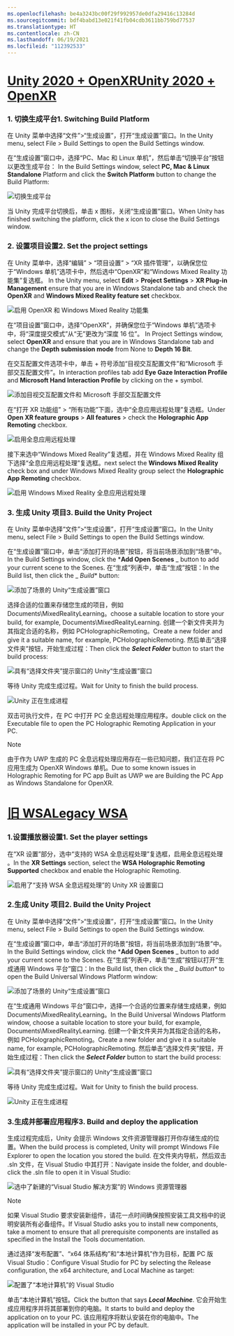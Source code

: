 ```yaml
---
ms.openlocfilehash: be4a3243bc00f29f992957de0dfa29416c13284d
ms.sourcegitcommit: bdf4babd13e021f41fb04cdb3611bb759bd77537
ms.translationtype: HT
ms.contentlocale: zh-CN
ms.lasthandoff: 06/19/2021
ms.locfileid: "112392533"
---
```

# <a name="unity-2020--openxr"></a>[<span data-ttu-id="aabde-101">Unity 2020 + OpenXR</span><span class="sxs-lookup"><span data-stu-id="aabde-101">Unity 2020 + OpenXR</span></span>](#tab/openxr)

### <a name="1-switching-build-platform"></a><span data-ttu-id="aabde-102">1. 切换生成平台</span><span class="sxs-lookup"><span data-stu-id="aabde-102">1. Switching Build Platform</span></span>

<span data-ttu-id="aabde-103">在 Unity 菜单中选择“文件”>“生成设置”，打开“生成设置”窗口。</span><span class="sxs-lookup"><span data-stu-id="aabde-103">In the Unity menu, select File > Build Settings to open the Build Settings window.</span></span>

<span data-ttu-id="aabde-104">在“生成设置”窗口中，选择“PC、Mac 和 Linux 单机”，然后单击“切换平台”按钮以更改生成平台： </span><span class="sxs-lookup"><span data-stu-id="aabde-104">In the Build Settings window, select **PC, Mac & Linux Standalone** Platform and click the **Switch Platform** button to change the Build Platform:</span></span>

![切换生成平台](../images/mrlearning-pc-holographic-remoting/Tutorial2-Section2-Step4-1.PNG)

<span data-ttu-id="aabde-106">当 Unity 完成平台切换后，单击 x 图标，关闭“生成设置”窗口。</span><span class="sxs-lookup"><span data-stu-id="aabde-106">When Unity has finished switching the platform, click the x icon to close the Build Settings window.</span></span>

### <a name="2-set-the-project-settings"></a><span data-ttu-id="aabde-107">2. 设置项目设置</span><span class="sxs-lookup"><span data-stu-id="aabde-107">2. Set the project settings</span></span>

<span data-ttu-id="aabde-108">在 Unity 菜单中，选择“编辑” > “项目设置” > “XR 插件管理”，以确保您位于“Windows 单机”选项卡中，然后选中“OpenXR”和“Windows Mixed Reality 功能集”复选框。    </span><span class="sxs-lookup"><span data-stu-id="aabde-108">In the Unity menu, select **Edit** > **Project Settings** > **XR Plug-in Management** ensure that you are in Windows Standalone tab and check the **OpenXR** and **Windows Mixed Reality feature set** checkbox.</span></span>

![启用 OpenXR 和 Windows Mixed Reality 功能集](../images/mrlearning-pc-holographic-remoting/Tutorial2-Section2-Step4-2.PNG)

<span data-ttu-id="aabde-110">在“项目设置”窗口中，选择“OpenXR”，并确保您位于“Windows 单机”选项卡中，将“深度提交模式”从“无”更改为“深度 16 位”。  </span><span class="sxs-lookup"><span data-stu-id="aabde-110">In Project Settings window, select **OpenXR** and ensure that you are in Windows Standalone tab and change the **Depth submission mode** from None to **Depth 16 Bit**.</span></span>

<span data-ttu-id="aabde-111">在交互配置文件选项卡中，单击 + 符号添加“目视交互配置文件”和“Microsoft 手部交互配置文件”。</span><span class="sxs-lookup"><span data-stu-id="aabde-111">In interaction profiles tab add **Eye Gaze Interaction Profile** and **Microsoft Hand Interaction Profile** by clicking on the + symbol.</span></span>

![添加目视交互配置文件和 Microsoft 手部交互配置文件](../images/mrlearning-pc-holographic-remoting/Tutorial2-Section2-Step4-3.PNG)

<span data-ttu-id="aabde-113">在“打开 XR 功能组” > “所有功能”下面，选中“全息应用远程处理”复选框。</span><span class="sxs-lookup"><span data-stu-id="aabde-113">Under **Open XR feature groups** > **All features** > check the **Holographic App Remoting** checkbox.</span></span>

![启用全息应用远程处理](../images/mrlearning-pc-holographic-remoting/Tutorial2-Section2-Step4-4.PNG)

<span data-ttu-id="aabde-115">接下来选中“Windows Mixed Reality”复选框，并在 Windows Mixed Reality 组下选择“全息应用远程处理”复选框。</span><span class="sxs-lookup"><span data-stu-id="aabde-115">next select the **Windows Mixed Reality**  check box and under Windows Mixed Reality group select the  **Holographic App Remoting** checkbox.</span></span>

![启用 Windows Mixed Reality 全息应用远程处理](../images/mrlearning-pc-holographic-remoting/Tutorial2-Section2-Step4-5.PNG)

### <a name="3-build-the-unity-project"></a><span data-ttu-id="aabde-117">3. 生成 Unity 项目</span><span class="sxs-lookup"><span data-stu-id="aabde-117">3. Build the Unity Project</span></span>

<span data-ttu-id="aabde-118">在 Unity 菜单中选择“文件”>“生成设置”，打开“生成设置”窗口。</span><span class="sxs-lookup"><span data-stu-id="aabde-118">In the Unity menu, select File > Build Settings to open the Build Settings window.</span></span>

<span data-ttu-id="aabde-119">在“生成设置”窗口中，单击“添加打开的场景”按钮，将当前场景添加到“场景”中。</span><span class="sxs-lookup"><span data-stu-id="aabde-119">In the Build Settings window, click the \***Add Open Scenes** _ button to add your current scene to the Scenes.</span></span> <span data-ttu-id="aabde-120">在“生成”列表中，单击“生成”按钮：</span><span class="sxs-lookup"><span data-stu-id="aabde-120">In the Build list, then click the _ *Build*\* button:</span></span>

![添加了场景的 Unity“生成设置”窗口](../images/mrlearning-pc-holographic-remoting/Tutorial2-Section2-Step4-6.PNG)

<span data-ttu-id="aabde-122">选择合适的位置来存储您生成的项目，例如 Documents\MixedRealityLearning。</span><span class="sxs-lookup"><span data-stu-id="aabde-122">choose a suitable location to store your build, for example, Documents\MixedRealityLearning.</span></span> <span data-ttu-id="aabde-123">创建一个新文件夹并为其指定合适的名称，例如 PCHolographicRemoting。</span><span class="sxs-lookup"><span data-stu-id="aabde-123">Create a new folder and give it a suitable name, for example, PCHolographicRemoting.</span></span> <span data-ttu-id="aabde-124">然后单击“选择文件夹”按钮，开始生成过程：</span><span class="sxs-lookup"><span data-stu-id="aabde-124">Then click the ***Select Folder*** button to start the build process:</span></span>

![具有“选择文件夹”提示窗口的 Unity“生成设置”窗口](../images/mrlearning-pc-holographic-remoting/Tutorial2-Section2-Step4-7.png)

<span data-ttu-id="aabde-126">等待 Unity 完成生成过程。</span><span class="sxs-lookup"><span data-stu-id="aabde-126">Wait for Unity to finish the build process.</span></span>

![Unity 正在生成进程](../images/mrlearning-pc-holographic-remoting/Tutorial2-Section2-Step4-8.png)

<span data-ttu-id="aabde-128">双击可执行文件，在 PC 中打开 PC 全息远程处理应用程序。</span><span class="sxs-lookup"><span data-stu-id="aabde-128">double click on the Executable file to open the PC Holographic Remoting Application in your PC.</span></span>

> [!NOTE]
> <span data-ttu-id="aabde-129">由于作为 UWP 生成的 PC 全息远程处理应用存在一些已知问题，我们正在将 PC 应用生成为 OpenXR Windows 单机。</span><span class="sxs-lookup"><span data-stu-id="aabde-129">Due to some known issues in Holographic Remoting for PC app Built as UWP we are Building the PC App as Windows Standalone for OpenXR.</span></span>


# <a name="legacy-wsa"></a>[<span data-ttu-id="aabde-130">旧 WSA</span><span class="sxs-lookup"><span data-stu-id="aabde-130">Legacy WSA</span></span>](#tab/wsa)

### <a name="1-set-the-player-settings"></a><span data-ttu-id="aabde-131">1.设置播放器设置</span><span class="sxs-lookup"><span data-stu-id="aabde-131">1. Set the player settings</span></span>

<span data-ttu-id="aabde-132">在“XR 设置”部分，选中“支持的 WSA 全息远程处理”复选框，启用全息远程处理 。</span><span class="sxs-lookup"><span data-stu-id="aabde-132">In the **XR Settings** section, select the **WSA Holographic Remoting Supported** checkbox and enable the Holographic Remoting.</span></span>

![启用了“支持 WSA 全息远程处理”的 Unity XR 设置窗口](../images/mrlearning-pc-holographic-remoting/Tutorial2-Section2-Step1-1.png)

### <a name="2-build-the-unity-project"></a><span data-ttu-id="aabde-134">2.生成 Unity 项目</span><span class="sxs-lookup"><span data-stu-id="aabde-134">2. Build the Unity Project</span></span>

<span data-ttu-id="aabde-135">在 Unity 菜单中选择“文件”>“生成设置”，打开“生成设置”窗口。</span><span class="sxs-lookup"><span data-stu-id="aabde-135">In the Unity menu, select File > Build Settings to open the Build Settings window.</span></span>

<span data-ttu-id="aabde-136">在“生成设置”窗口中，单击“添加打开的场景”按钮，将当前场景添加到“场景”中。</span><span class="sxs-lookup"><span data-stu-id="aabde-136">In the Build Settings window, click the \***Add Open Scenes** _ button to add your current scene to the Scenes.</span></span> <span data-ttu-id="aabde-137">在“生成”列表中，单击“生成”按钮以打开“生成通用 Windows 平台”窗口：</span><span class="sxs-lookup"><span data-stu-id="aabde-137">In the Build list, then click the _ *_Build button_*\* to open the Build Universal Windows Platform window:</span></span>

![添加了场景的 Unity“生成设置”窗口](../images/mrlearning-pc-holographic-remoting/Tutorial2-Section2-Step2-1.png)

<span data-ttu-id="aabde-139">在“生成通用 Windows 平台”窗口中，选择一个合适的位置来存储生成结果，例如 Documents\MixedRealityLearning。</span><span class="sxs-lookup"><span data-stu-id="aabde-139">In the Build Universal Windows Platform window, choose a suitable location to store your build, for example, Documents\MixedRealityLearning.</span></span> <span data-ttu-id="aabde-140">创建一个新文件夹并为其指定合适的名称，例如 PCHolographicRemoting。</span><span class="sxs-lookup"><span data-stu-id="aabde-140">Create a new folder and give it a suitable name, for example, PCHolographicRemoting.</span></span> <span data-ttu-id="aabde-141">然后单击“选择文件夹”按钮，开始生成过程：</span><span class="sxs-lookup"><span data-stu-id="aabde-141">Then click the ***Select Folder*** button to start the build process:</span></span>

![具有“选择文件夹”提示窗口的 Unity“生成设置”窗口](../images/mrlearning-pc-holographic-remoting/Tutorial2-Section2-Step2-2.png)

<span data-ttu-id="aabde-143">等待 Unity 完成生成过程。</span><span class="sxs-lookup"><span data-stu-id="aabde-143">Wait for Unity to finish the build process.</span></span>

![Unity 正在生成进程](../images/mrlearning-pc-holographic-remoting/Tutorial2-Section2-Step2-3.png)

### <a name="3-build-and-deploy-the-application"></a><span data-ttu-id="aabde-145">3.生成并部署应用程序</span><span class="sxs-lookup"><span data-stu-id="aabde-145">3. Build and deploy the application</span></span>

<span data-ttu-id="aabde-146">生成过程完成后，Unity 会提示 Windows 文件资源管理器打开你存储生成的位置。</span><span class="sxs-lookup"><span data-stu-id="aabde-146">When the build process is completed, Unity will prompt Windows File Explorer to open the location you stored the build.</span></span> <span data-ttu-id="aabde-147">在文件夹内导航，然后双击 .sln 文件，在 Visual Studio 中其打开：</span><span class="sxs-lookup"><span data-stu-id="aabde-147">Navigate inside the folder, and double-click the .sln file to open it in Visual Studio:</span></span>

![选中了新建的“Visual Studio 解决方案”的 Windows 资源管理器](../images/mrlearning-pc-holographic-remoting/Tutorial2-Section2-Step3-1.png)

> [!NOTE]
> <span data-ttu-id="aabde-149">如果 Visual Studio 要求安装新组件，请花一点时间确保按照安装工具文档中的说明安装所有必备组件。</span><span class="sxs-lookup"><span data-stu-id="aabde-149">If Visual Studio asks you to install new components, take a moment to ensure that all prerequisite components are installed as specified in the Install the Tools documentation.</span></span>

<span data-ttu-id="aabde-150">通过选择“发布配置”、“x64 体系结构”和“本地计算机”作为目标，配置 PC 版 Visual Studio：</span><span class="sxs-lookup"><span data-stu-id="aabde-150">Configure Visual Studio for PC by selecting the Release configuration, the x64 architecture, and Local Machine as target:</span></span>

![配置了“本地计算机”的 Visual Studio](../images/mrlearning-pc-holographic-remoting/Tutorial2-Section2-Step3-2.png)

<span data-ttu-id="aabde-152">单击“本地计算机”按钮。</span><span class="sxs-lookup"><span data-stu-id="aabde-152">Click the button that says ***Local Machine***.</span></span> <span data-ttu-id="aabde-153">它会开始生成应用程序并将其部署到你的电脑。</span><span class="sxs-lookup"><span data-stu-id="aabde-153">It starts to build and deploy the application on to your PC.</span></span> <span data-ttu-id="aabde-154">该应用程序将默认安装在你的电脑中。</span><span class="sxs-lookup"><span data-stu-id="aabde-154">The application will be installed in your PC by default.</span></span>
